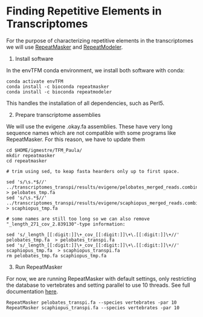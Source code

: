 # Finding Repetitive Elements in Transcriptomes

For the purpose of characterizing repetitive elements in the transcriptomes we will use [RepeatMasker](https://www.repeatmasker.org/) and [RepeatModeler](https://www.repeatmasker.org/RepeatModeler/).


1. Install software

In the envTFM conda environment, we install both software with conda:

```{bash}
conda activate envTFM
conda install -c bioconda repeatmasker
conda install -c bioconda repeatmodeler
```

This handles the installation of all dependencies, such as Perl5.

2. Prepare transcriptome assemblies

We will use the evigene .okay.fa assemblies. These have very long sequence names which are not compatible with some programs like RepeatMasker. For this reason, we have to update them

```{bash}
cd $HOME/igmestre/TFM_Paula/
mkdir repeatmasker
cd repeatmasker

# trim using sed, to keap fasta hearders only up to first space.

sed 's/\s.*$//' ../transcriptomes_transpi/results/evigene/pelobates_merged_reads.combined.okay.fa  > pelobates_tmp.fa
sed 's/\s.*$//' ../transcriptomes_transpi/results/evigene/scaphiopus_merged_reads.combined.okay.fa > scaphiopus_tmp.fa

# some names are still too long so we can also remove "_length_271_cov_2.839130"-type information:

sed 's/_length_[[:digit:]]\+_cov_[[:digit:]]\+\.[[:digit:]]\+//'  pelobates_tmp.fa  > pelobates_transpi.fa
sed 's/_length_[[:digit:]]\+_cov_[[:digit:]]\+\.[[:digit:]]\+//'  scaphiopus_tmp.fa  > scaphiopus_transpi.fa
rm pelobates_tmp.fa scaphiopus_tmp.fa

```

3. Run RepeatMasker

For now, we are running RepeatMasker with default settings, only restricting the database to vertebrates and setting parallel to use 10 threads. See full documentation [here](http://www.repeatmasker.org/tmp/0f9b6fbc72a97d73bb3c3729ddbdbbdd.html).

```{bash}
RepeatMasker pelobates_transpi.fa --species vertebrates -par 10
RepeatMasker scaphiopus_transpi.fa --species vertebrates -par 10
```

